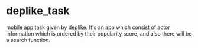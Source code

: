 # deplike_task
mobile app task given by deplike. It's an app which consist of actor information which is ordered by their popularity score, and also there will be a search function.
